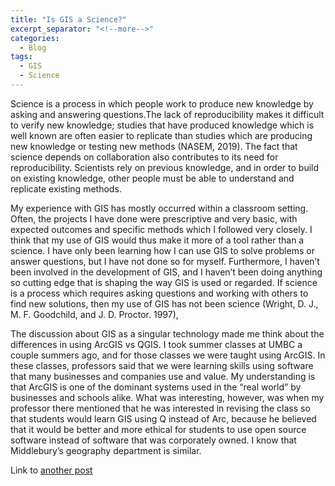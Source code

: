 ```yaml
---
title: "Is GIS a Science?"
excerpt_separator: "<!--more-->"
categories:
  - Blog
tags:
  - GIS
  - Science
---
```

Science is a process in which people work to produce new knowledge by asking and answering questions.The lack of reproducibility makes it difficult to verify new knowledge; studies that have produced knowledge which is well known are often easier to replicate than studies which are producing new knowledge or testing new methods (NASEM, 2019). The fact that science depends on collaboration also contributes to its need for reproducibility. Scientists rely on previous knowledge, and in order to build on existing knowledge, other people must be able to understand and replicate existing methods.

My experience with GIS has mostly occurred within a classroom setting. Often, the projects I have done were prescriptive and very basic, with expected outcomes and specific methods which I followed very closely. I think that my use of GIS would thus make it more of a tool rather than a science. I have only been learning how I can use GIS to solve problems or answer questions, but I have not done so for myself. Furthermore, I haven’t been involved in the development of GIS, and I haven’t been doing anything so cutting edge that is shaping the way GIS is used or regarded. If science is a process which requires asking questions and working with others to find new solutions, then my use of GIS has not been science (Wright, D. J., M. F. Goodchild, and J. D. Proctor. 1997),

The discussion about GIS as a singular technology made me think about the differences in using ArcGIS vs QGIS. I took summer classes at UMBC a couple summers ago, and for those classes we were taught using ArcGIS. In these classes, professors said that we were learning skills using software that many businesses and companies use and value. My understanding is that ArcGIS is one of the dominant systems used in the “real world” by businesses and schools alike. What was interesting, however, was when my professor there mentioned that he was interested in revising the class so that students would learn GIS using Q instead of Arc, because he believed that it would be better and more ethical for students to use open source software instead of software that was corporately owned. I know that Middlebury’s geography department is similar.

Link to [another post](sydalexander/blog/poststandard/)
